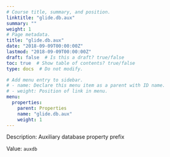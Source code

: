 ```yaml
---
# Course title, summary, and position.
linktitle: "glide.db.aux"
summary: ""
weight: 1
# Page metadata.
title: "glide.db.aux"
date: "2018-09-09T00:00:00Z"
lastmod: "2018-09-09T00:00:00Z"
draft: false  # Is this a draft? true/false
toc: true  # Show table of contents? true/false
type: docs  # Do not modify.

# Add menu entry to sidebar.
# - name: Declare this menu item as a parent with ID name.
# - weight: Position of link in menu.
menu:
  properties:
    parent: Properties
    name: "glide.db.aux"
    weight: 1
---
```


Description: Auxiliary database property prefix


Value: `auxdb`